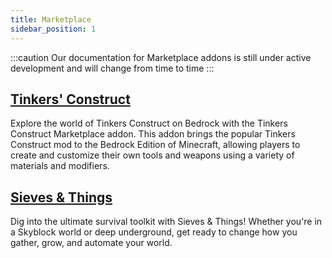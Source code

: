 ```yaml
---
title: Marketplace
sidebar_position: 1
---
```


:::caution
Our documentation for Marketplace addons is still under active development and will change from time to time
:::

## [Tinkers' Construct](./Addons/tinkers)

Explore the world of Tinkers Construct on Bedrock with the Tinkers Construct Marketplace addon. This addon brings the popular Tinkers Construct mod to the Bedrock Edition of Minecraft, allowing players to create and customize their own tools and weapons using a variety of materials and modifiers.

## [Sieves & Things](./Addons/sieves-and-things)

Dig into the ultimate survival toolkit with Sieves & Things! Whether you're in a Skyblock world or deep underground, get ready to change how you gather, grow, and automate your world.
